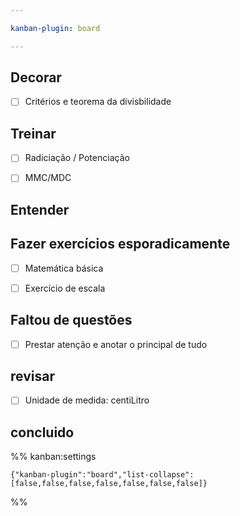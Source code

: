 ```yaml
---

kanban-plugin: board

---
```


## Decorar

- [ ] Critérios e teorema da divisbilidade


## Treinar

- [ ] Radiciação / Potenciação
- [ ] MMC/MDC


## Entender



## Fazer exercícios esporadicamente

- [ ] Matemática básica
- [ ] Exercício de escala


## Faltou de questões

- [ ] Prestar atenção e anotar o principal de tudo


## revisar

- [ ] Unidade de medida: centiLitro


## concluido





%% kanban:settings
```
{"kanban-plugin":"board","list-collapse":[false,false,false,false,false,false,false]}
```
%%